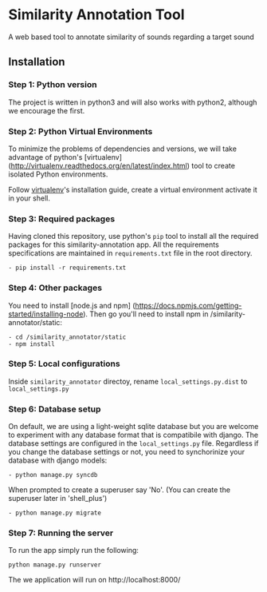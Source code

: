# Similarity Annotation Tool

A web based tool to annotate similarity of sounds regarding a target sound

## Installation

### Step 1: Python version
The project is written in python3 and will also works with python2, although we encourage the first.

### Step 2: Python Virtual Environments
To minimize the problems of dependencies and versions, we will take advantage of python's [virtualenv] (http://virtualenv.readthedocs.org/en/latest/index.html) tool to create isolated Python environments.

Follow [virtualenv](http://virtualenv.readthedocs.org/en/latest/virtualenv.html#installation)'s installation guide, create a virtual environment activate it in your shell.

### Step 3: Required packages
Having cloned this repository, use python's `pip` tool to install all the required packages for this similarity-annotation app. All the requirements specifications are maintained in `requirements.txt` file in the root directory.

    - pip install -r requirements.txt

### Step 4: Other packages
You need to install [node.js and npm] (https://docs.npmjs.com/getting-started/installing-node).
Then go you'll need to install npm in /similarity-annotator/static:

    - cd /similarity_annotator/static
    - npm install

### Step 5: Local configurations
Inside `similarity_annotator` directoy, rename `local_settings.py.dist` to `local_settings.py`

### Step 6: Database setup
On default, we are using a light-weight sqlite database but you are welcome to experiment with any database format that is compatibile with django. The database settings are configured in the `local_settings.py` file. Regardless if you change the database settings or not, you need to synchorinize your database with django models:

    - python manage.py syncdb
When prompted to create a superuser say 'No'. (You can create the superuser later in 'shell_plus')

    - python manage.py migrate

### Step 7: Running the server

To run the app simply run the following:

    python manage.py runserver

The we application will run on http://localhost:8000/


